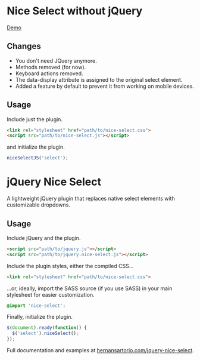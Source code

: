 # Nice Select without jQuery

[Demo](https://mustafabakirci.github.io/js-nice-select/js-index.html)

## Changes
* You don't need JQuery anymore.
* Methods removed (for now).
* Keyboard actions removed.
* The data-display attribute is assigned to the original select element.
* Added a feature by default to prevent it from working on mobile devices.

## Usage

Include just the plugin.

```html
<link rel="stylesheet" href="path/to/nice-select.css">
<script src="path/to/nice-select.js"></script>
```

and initialize the plugin.

```javascript
niceSelectJS('select');
```


# jQuery Nice Select

A lightweight jQuery plugin that replaces native select elements with customizable dropdowns.

## Usage

Include jQuery and the plugin.

```html
<script src="path/to/jquery.js"></script> 
<script src="path/to/jquery.nice-select.js"></script>
```

Include the plugin styles, either the compiled CSS...

```html
<link rel="stylesheet" href="path/to/nice-select.css">
```

...or, ideally, import the SASS source (if you use SASS) in your main stylesheet for easier customization.

```scss
@import 'nice-select';
```

Finally, initialize the plugin.

```javascript
$(document).ready(function() {
  $('select').niceSelect();
});
```

Full documentation and examples at [hernansartorio.com/jquery-nice-select](http://hernansartorio.com/jquery-nice-select).
